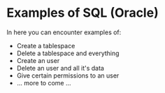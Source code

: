 <h1>Examples of SQL (Oracle)</h1>
<p>In here you can encounter examples of:</p>
<ul>
  <li>Create a tablespace</li>
  <li>Delete a tablespace and everything</li>
  <li>Create an user</li>
  <li>Delete an user and all it's data</li>
  <li>Give certain permissions to an user</li>
  <li>... more to come ...</li>
</ul>
